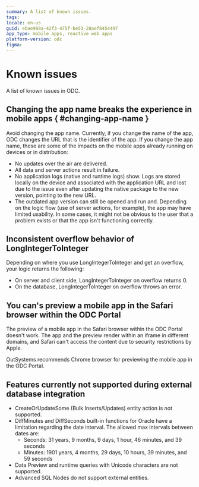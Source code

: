 ```yaml
---
summary: A list of known issues.
tags:
locale: en-us
guid: ebae908a-42f3-475f-be53-28aef8454497
app_type: mobile apps, reactive web apps
platform-version: odc
figma:
---
```


# Known issues

A list of known issues in ODC.

## Changing the app name breaks the experience in mobile apps { #changing-app-name } 

Avoid changing the app name. Currently, if you change the name of the app, ODC changes the URL that is the identifier of the app. If you change the app name, these are some of the impacts on the mobile apps already running on devices or in distribution:

* No updates over the air are delivered.
* All data and server actions result in failure.
* No application logs (native and runtime logs) show. Logs are stored locally on the device and associated with the application URL and lost due to the issue even after updating the native package to the new version, pointing to the new URL. 
* The outdated app version can still be opened and run and. Depending on the logic flow (use of server actions, for example), the app may have limited usability. In some cases, it might not be obvious to the user that a problem exists or that the app isn't functioning correctly.

## Inconsistent overflow behavior of LongIntegerToInteger

Depending on where you use LongIntegerToInteger and get an overflow, your logic returns the following:

* On server and client side, LongIntegerToInteger on overflow returns 0.
* On the database, LongIntegerToInteger on overflow throws an error.

## You can's preview a mobile app in the Safari browser within the ODC Portal

The preview of a mobile app in the Safari browser within the ODC Portal doesn't work. The app and the preview render within an iframe in different domains, and Safari can't access the content due to security restrictions by Apple.

OutSystems recommends Chrome browser for previewing the mobile app in the ODC Portal.

## Features currently not supported during external database integration

* CreateOrUpdateSome (Bulk Inserts/Updates) entity action is not supported.
* DiffMinutes and DiffSeconds built-in functions for Oracle have a limitation regarding the date interval. The allowed max intervals between dates are:
    * Seconds: 31 years, 9 months, 9 days, 1 hour, 46 minutes, and 39 seconds
    * Minutes: 1901 years, 4 months, 29 days, 10 hours, 39 minutes, and 59 seconds
* Data Preview and runtime queries with Unicode characters are not supported.
* Advanced SQL Nodes do not support external entities.